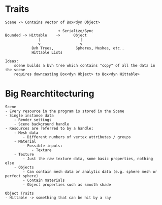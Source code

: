 # Traits
    Scene -> Contains vector of Box<dyn Object>

                            + Serialize/Sync
    Bounded -> Hittable    ->      Object
                   |                  |
                   v                  v
                Bvh Trees,          Spheres, Meshes, etc..
                Hittable Lists

    Ideas:
        scene builds a bvh tree which contains "copy" of all the data in the scene
        requires downcasting Box<dyn Object> to Box<dyn Hittable>

# Big Rearchtitecturing

    Scene
    - Every resource in the program is stored in the Scene
    - Single instance data
        - Render settings
        - Scene background handle
    - Resources are referred to by a handle:
        - Mesh data
            - Different numbers of vertex attributes / groups
        - Material
            - Possible inputs:
                - Texture
        - Texture
            - Just the raw texture data, some basic properties, nothing else
        - Objects
            - Can contain mesh data or analytic data (e.g. sphere mesh or perfect sphere)
            - Contain materials
            - Object properties such as smooth shade

    Object Traits
    - Hittable -> something that can be hit by a ray


